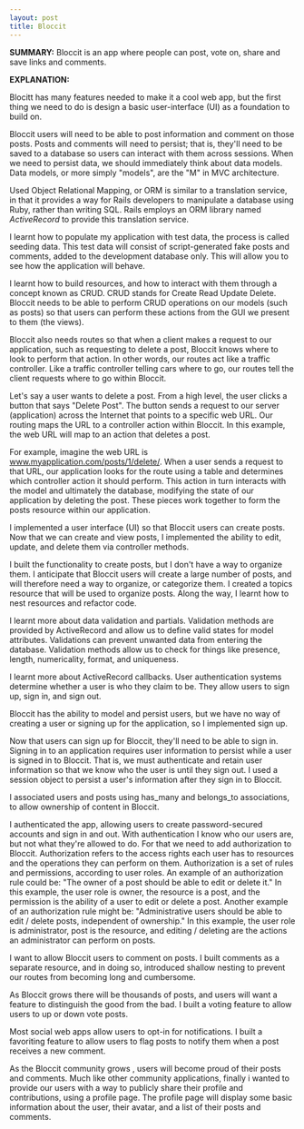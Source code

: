 ```yaml
---
layout: post
title: Bloccit
---
```


**SUMMARY:**
Bloccit is an app where people can post, vote on, share and save links and comments.

**EXPLANATION:**

Blocitt has many features needed to make it a cool web app, but the first thing we need to do is design a basic user-interface (UI)
as a foundation to build on.

Bloccit users will need to be able to post information and comment on those posts. Posts and comments will need to persist;
that is, they'll need to be saved to a database so users can interact with them across sessions. When we need to persist data,
we should immediately think about data models. Data models, or more simply "models", are the "M" in MVC architecture.

Used Object Relational Mapping, or ORM is similar to a translation service, in that it provides a way for Rails developers
to manipulate a database using Ruby, rather than writing SQL. Rails employs an ORM library named *ActiveRecord* to provide this
translation service.

I learnt how to populate my application with test data, the process is called seeding data. This test data will consist of script-generated fake posts and comments, added to the development database only. This will allow you to see how the application will behave.

I learnt how to build resources, and how to interact with them through a concept known as CRUD. CRUD stands for Create Read Update
Delete. Bloccit needs to be able to perform CRUD operations on our models (such as posts) so that users can perform these actions
from the GUI we present to them (the views).

Bloccit also needs routes so that when a client makes a request to our application, such as requesting to delete a post,
Bloccit knows where to look to perform that action. In other words, our routes act like a traffic controller. Like a traffic
controller telling cars where to go, our routes tell the client requests where to go within Bloccit.

Let's say a user wants to delete a post. From a high level, the user clicks a button that says "Delete Post". The button sends
a request to our server (application) across the Internet that points to a specific web URL. Our routing maps the URL to a controller action within Bloccit. In this example, the web URL will map to an action that deletes a post.

For example, imagine the web URL is www.myapplication.com/posts/1/delete/. When a user sends a request to that URL, our
application looks for the route using a table and determines which controller action it should perform. This action in turn
interacts with the model and ultimately the database, modifying the state of our application by deleting the post.
These pieces work together to form the posts resource within our application.

I implemented a user interface (UI) so that Bloccit users can create posts. Now that we can create and view posts, I implemented
the ability to edit, update, and delete them via controller methods.

I built the functionality to create posts, but I don't have a way to organize them. I anticipate that Bloccit users will create
a large number of posts, and will therefore need a way to organize, or categorize them. I created a topics resource that will be
used to organize posts. Along the way, I learnt how to nest resources and refactor code.

I learnt more about data validation and partials. Validation methods are provided by ActiveRecord and allow us to define
valid states for model attributes. Validations can prevent unwanted data from entering the database. Validation methods
allow us to check for things like presence, length, numericality, format, and uniqueness.

I learnt more about ActiveRecord callbacks.  User authentication systems determine whether a user is who they claim to be.
They allow users to sign up, sign in, and sign out.

Bloccit has the ability to model and persist users, but we have no way of creating a user or signing up for the application, so
I implemented sign up.

Now that users can sign up for Bloccit, they'll need to be able to sign in. Signing in to an application requires user information
to persist while a user is signed in to Bloccit. That is, we must authenticate and retain user information so that we know
who the user is until they sign out. I used a session object to persist a user's information after they sign in to Bloccit.

I associated users and posts using has_many and belongs_to associations, to allow ownership of content in Bloccit.

I authenticated the app, allowing users to create password-secured accounts and sign in and out. With authentication I know
who our users are, but not what they're allowed to do. For that we need to add authorization to Bloccit.  Authorization refers to the access rights each user has to resources and the operations they can perform on them. Authorization is a set of rules and permissions, according to user roles. An example of an authorization rule could be: "The owner of a post should be able to edit or delete it." In this example, the user role is owner, the resource is a post, and the permission is the ability of a user to edit or delete a post.  Another example of an authorization rule might be: "Administrative users should be able to edit / delete posts, independent of ownership." In this example, the user role is administrator, post is the resource, and editing / deleting are the actions an administrator can perform on posts.

I want to allow Bloccit users to comment on posts. I built comments as a separate resource, and in doing so, introduced
shallow nesting to prevent our routes from becoming long and cumbersome.

As Bloccit grows there will be thousands of posts, and users will want a feature to distinguish the good from the bad.
I built a voting feature to allow users to up or down vote posts.

Most social web apps allow users to opt-in for notifications. I built a favoriting feature to allow users to flag posts
to notify them when a post receives a new comment.

As the Bloccit community grows , users will become proud of their posts and comments. Much like other community
applications, finally i wanted to provide our users with a way to publicly share their profile and contributions, using a profile
page. The profile page will display some basic information about the user, their avatar, and a list of their posts and comments.
